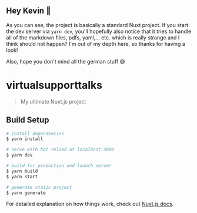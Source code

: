 ## Hey Kevin :wave:

As you can see, the project is basically a standard Nuxt project. If you start the dev server via `yarn dev`, you'll hopefully also notice that it tries to handle all of the markdown files, pdfs, yaml,… etc. which is really strange and I think should not happen? I'm out of my depth here, so thanks for having a look!

Also, hope you don't mind all the german stuff :sweat_smile:

# virtualsupporttalks

> My ultimate Nuxt.js project

## Build Setup

```bash
# install dependencies
$ yarn install

# serve with hot reload at localhost:3000
$ yarn dev

# build for production and launch server
$ yarn build
$ yarn start

# generate static project
$ yarn generate
```

For detailed explanation on how things work, check out [Nuxt.js docs](https://nuxtjs.org).
